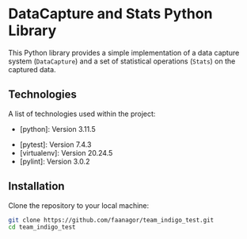 # DataCapture and Stats Python Library

This Python library provides a simple implementation of a data capture system (`DataCapture`) and a set of statistical operations (`Stats`) on the captured data.

## Technologies

A list of technologies used within the project:

- [python]: Version 3.11.5

* [pytest]: Version 7.4.3
* [virtualenv]: Version 20.24.5
* [pylint]: Version 3.0.2

## Installation

Clone the repository to your local machine:

```bash
git clone https://github.com/faanagor/team_indigo_test.git
cd team_indigo_test
```
